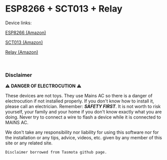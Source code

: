 # ESP8266 + SCT013 + Relay

Device links:

[ESP8266 (Amazon)](https://www.amazon.com/gp/product/B010N1SPRK/ref=as_li_tl?ie=UTF8&tag=mjoshd-20&camp=1789&creative=9325&linkCode=as2&creativeASIN=B010N1SPRK&linkId=f890b5e304d28db9f32d87c2af4c3c99)

[SCT013 (Amazon)](https://www.amazon.com/gp/product/B01FBMFZCO/ref=as_li_tl?ie=UTF8&tag=mjoshd-20&camp=1789&creative=9325&linkCode=as2&creativeASIN=B01FBMFZCO&linkId=ac1ae42ea83f4ec36cf73522c3093cf9)

[Relay (Amazon)](https://www.amazon.com/gp/product/B01N9KG234/ref=as_li_tl?ie=UTF8&tag=mjoshd-20&camp=1789&creative=9325&linkCode=as2&creativeASIN=B01N9KG234&linkId=3267599dda8b6d6e067977d747b76de4)

<br>

### Disclaimer

:warning: **DANGER OF ELECTROCUTION** :warning:

These devices are not toys. They use Mains AC so there is a danger of electrocution if not installed properly. If you don't know how to install it, please call an electrician. Remember: _**SAFETY FIRST**_. It is not worth to risk yourself, your family and your home if you don't know exactly what you are doing. Never try to connect a wire to flash a device while it is connected to MAINS AC.

We don't take any responsibility nor liability for using this software nor for the installation or any tips, advice, videos, etc. given by any member of this site or any related site.

```
Disclaimer borrowed from Tasmota github page.
```
